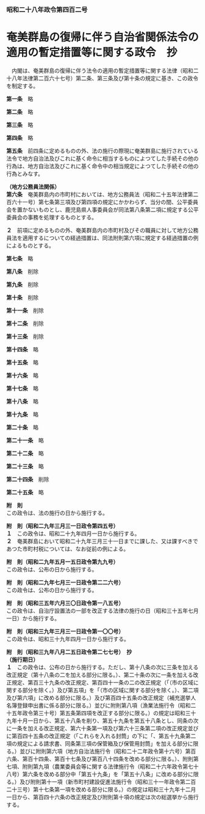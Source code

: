 ### 昭和二十八年政令第四百二号  
# 奄美群島の復帰に伴う自治省関係法令の適用の暫定措置等に関する政令　抄  
　内閣は、奄美群島の復帰に伴う法令の適用の暫定措置等に関する法律（昭和二十八年法律第二百六十七号）第二条、第三条及び第十条の規定に基き、この政令を制定する。  
  
**第一条**　略  
  
**第二条**　略  
  
**第三条**　略  
  
**第四条**　略  
  
**第五条**　前四条に定めるものの外、法の施行の際現に奄美群島に施行されている法令で地方自治法及びこれに基く命令に相当するものによつてした手続その他の行為は、地方自治法及びこれに基く命令中の相当規定によつてした手続その他の行為とみなす。  
  
**（地方公務員法関係）**  
**第六条**　奄美群島内の市町村においては、地方公務員法（昭和二十五年法律第二百六十一号）第七条第三項及び第四項の規定にかかわらず、当分の間、公平委員会を置かないものとし、鹿児島県人事委員会が同法第八条第二項に規定する公平委員会の事務を処理するものとする。  
  
**２**　前項に定めるものの外、奄美群島内の市町村及びその職員に対して地方公務員法を適用するについての経過措置は、同法附則第六項に規定する経過措置の例によるものとする。  
  
**第七条**　略  
  
**第八条**　削除  
  
**第九条**　削除  
  
**第十条**　削除  
  
**第十一条**　削除  
  
**第十二条**　削除  
  
**第十三条**　削除  
  
**第十四条**　略  
  
**第十五条**　略  
  
**第十六条**　略  
  
**第十七条**　略  
  
**第十八条**　略  
  
**第十九条**　略  
  
**第二十条**　略  
  
**第二十一条**　略  
  
**第二十二条**　略  
  
**第二十三条**　略  
  
**第二十四条**　削除  
  
**第二十五条**　略  
  
**附　則**  
この政令は、法の施行の日から施行する。  
  
**附　則（昭和二九年三月三一日政令第四五号）**  
**１**　この政令は、昭和二十九年四月一日から施行する。  
**２**　奄美群島において昭和二十九年三月三十一日までに課した、又は課すべきであつた市町村税については、なお従前の例による。  
  
**附　則（昭和二九年五月一五日政令第九九号）**  
この政令は、公布の日から施行する。  
  
**附　則（昭和二九年七月三一日政令第二二六号）**  
この政令は、公布の日から施行する。  
  
**附　則（昭和三五年六月三〇日政令第一八五号）**  
この政令は、自治庁設置法の一部を改正する法律の施行の日（昭和三十五年七月一日）から施行する。  
  
**附　則（昭和三九年三月三一日政令第一〇〇号）**  
この政令は、昭和三十九年四月一日から施行する。  
  
**附　則（昭和三九年八月二五日政令第二七七号）　抄**  
**（施行期日）**  
**１**　この政令は、公布の日から施行する。ただし、第十八条の次に三条を加える改正規定（第十八条の二を加える部分に限る。）、第二十条の次に一条を加える改正規定、第百三十九条の改正規定、第百四十一条の二の改正規定（「（市の区域に関する部分を除く。）及び第五項」を「（市の区域に関する部分を除く。）、第二項及び第六項」に改める部分に限る。）及び第百四十五条の改正規定（補充選挙人名簿登録申出書に係る部分に限る。）並びに附則第八項（漁業法施行令（昭和二十五年政令第三十号）第五条第四項を改正する部分に限る。）の規定は昭和三十九年十月一日から、第五十八条を削り、第五十九条を第五十八条とし、同条の次に一条を加える改正規定、第六十条第一項及び第六十三条第二項の改正規定並びに第百四十五条の改正規定（「これらを入れる封筒」の下に「、第五十九条第二項の規定による請求書、同条第三項の保管箱及び保管用封筒」を加える部分に限る。）並びに附則第六項（地方自治法施行令（昭和二十二年政令第十六号）第百六条、第百十四条、第百十七条及び第百八十四条を改める部分に限る。）、附則第七項、附則第九項（農業委員会等に関する法律施行令（昭和二十六年政令第七十八号）第六条を改める部分中「第五十九条」を「第五十八条」に改める部分に限る。）及び附則第十一項（新市町村建設促進法施行令（昭和三十一年政令第二百二十三号）第十七条第一項を改める部分に限る。）の規定は昭和三十九年十二月一日から、第百四十六条の改正規定及び附則第十項の規定は次の総選挙から施行する。  
  

